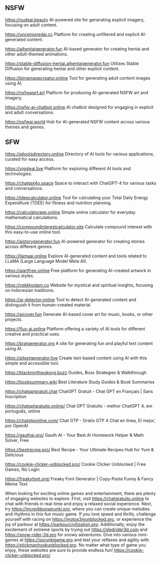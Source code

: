 ## **NSFW**

https://nudeai.beauty
AI-powered site for generating explicit imagery, focusing on adult content.

https://uncensoredai.cc
Platform for creating unfiltered and explicit AI-generated content.

https://aihentaigenerator.fun
AI-based generator for creating hentai and other adult-themed animations.

https://stable-diffusion-hentai.aihentaigenerator.fun
Utilizes Stable Diffusion for generating hentai and other explicit content.

https://bingimagecreator.online
Tool for generating adult content images using AI.

https://nsfwaiart.art
Platform for producing AI-generated NSFW art and imagery.

https://nsfw-ai-chatbot.online
AI chatbot designed for engaging in explicit and adult conversations.

https://nsfwai.world
Hub for AI-generated NSFW content across various themes and genres.


## **SFW**

https://aitoolsdirectory.online
Directory of AI tools for various applications, curated for easy access.

https://viggleai.live
Platform for exploring different AI tools and technologies.

https://chatgpt4o.space
Space to interact with ChatGPT-4 for various tasks and conversations.

https://tdeecalculator.online
Tool for calculating your Total Daily Energy Expenditure (TDEE) for fitness and nutrition planning.

https://calculatorapp.online
Simple online calculator for everyday mathematical calculations.

https://compoundinterestcalculator.site
Calculate compound interest with this easy-to-use online tool.

https://aistorygenerator.fun
AI-powered generator for creating stories across different genres.

https://llamaai.online
Explore AI-generated content and tools related to LLaMA (Large Language Model Meta AI).

https://aiartfree.online
Free platform for generating AI-created artwork in various styles.

https://cekkhodam.co
Website for mystical and spiritual insights, focusing on Indonesian traditions.

https://ai-detector.online
Tool to detect AI-generated content and distinguish it from human-created material.

https://aicover.fun
Generate AI-based cover art for music, books, or other projects.

https://flux-ai.online
Platform offering a variety of AI tools for different creative and practical uses.

https://bratgenerator.org
A site for generating fun and playful text content using AI.

https://aitextgenerator.live
Create text-based content using AI with this simple and accessible tool.

https://blackmythwukong.buzz Guides, Boss Strategies & Walkthrough

https://booksummary.wiki Best Literature Study Guides & Book Summaries

https://chatgptgratuit.chat ChatGPT Gratuit - Chat GPT en Français | Sans Inscription

https://chatgptgratuito.online/ Chat GPT Gratuito - melhor ChatGPT 4, em português, online

https://chatgtponline.com/ Chat GTP - Gratis GTP 4 Chat en línea, El mejor, por OpenAI

https://gauthai.pro/ Gauth AI - Your Best AI Homework Helper & Math Solver, Free

https://bestrecipe.pro/ Best Recipe - Your Ultimate Recipes Hub for Yum & Delicious

https://cookie-clicker-unblocked.pro/ Cookie Clicker Unblocked | Free Games, No Login

https://freakyfont.org/ Freaky Font Generator | Copy-Paste Funny & Fancy Meme Text

When looking for exciting online games and entertainment, there are plenty of engaging websites to explore. First, visit https://chatgratuito.online to chat with friends in real-time and enjoy a relaxed social experience. Next, try https://incrediboxsprunki.pro, where you can create unique melodies and rhythms in this fun music game. If you love speed and thrills, challenge yourself with racing on https://motox3munblocked.pro, or experience the joy of parkour at https://parkourcivilization.pro. Additionally, enjoy the excitement of extreme sports by trying out https://sledrider3d.com and https://snow-rider-3d.pro for snowy adventures. Dive into various mini-games at https://sprunkigame.pro and test your reflexes and agility with https://stickmanhookunblocked.pro. No matter what type of game you enjoy, these websites are sure to provide endless fun! https://cookie-clicker-unblocked.pro/

